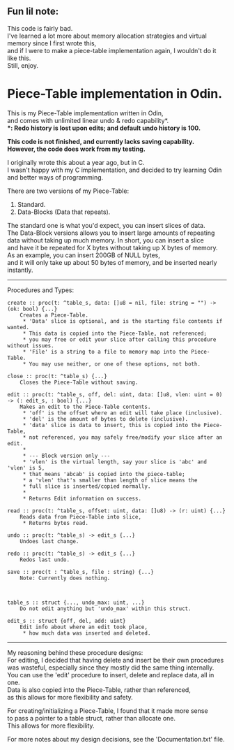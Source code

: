 ## Fun lil note:
This code is fairly bad.\
I've learned a lot more about memory allocation strategies and virtual memory since I first wrote this,\
and if I were to make a piece-table implementation again, I wouldn't do it like this.\
Still, enjoy.

# Piece-Table implementation in Odin.
This is my Piece-Table implementation written in Odin,\
and comes with unlimited linear undo & redo capability\*.\
**\*: Redo history is lost upon edits;  and default undo history is 100.**

**This code is not finished, and currently lacks saving capability.\
However, the code does work from my testing.**

I originally wrote this about a year ago, but in C.\
I wasn't happy with my C implementation, and decided to try learning Odin\
and better ways of programming.

There are two versions of my Piece-Table:
1. Standard.
2. Data-Blocks (Data that repeats).

The standard one is what you'd expect, you can insert slices of data.\
The Data-Block versions allows you to insert large amounts of repeating\
data without taking up much memory.  In short, you can insert a slice\
and have it be repeated for X bytes without taking up X bytes of memory.\
As an example, you can insert 200GB of NULL bytes,\
and it will only take up about 50 bytes of memory, and be inserted nearly instantly.

---

Procedures and Types:
```text
create :: proc(t: ^table_s, data: []u8 = nil, file: string = "") -> (ok: bool) {...}
    Creates a Piece-Table.
     * 'Data' slice is optional, and is the starting file contents if wanted.
     * This data is copied into the Piece-Table, not referenced;
     * you may free or edit your slice after calling this procedure without issues.
     * 'File' is a string to a file to memory map into the Piece-Table.
     * You may use neither, or one of these options, not both.

close :: proc(t: ^table_s) {...}
    Closes the Piece-Table without saving.

edit :: proc(t: ^table_s, off, del: uint, data: []u8, vlen: uint = 0) -> (: edit_s, : bool) {...}
    Makes an edit to the Piece-Table contents.
     * 'off' is the offset where an edit will take place (inclusive).
     * 'del' is the amount of bytes to delete (inclusive).
     * 'data' slice is data to insert, this is copied into the Piece-Table,
     * not referenced, you may safely free/modify your slice after an edit.
     *
     * --- Block version only ---
     * 'vlen' is the virtual length, say your slice is 'abc' and 'vlen' is 5,
     * that means 'abcab' is copied into the piece-table;
     * a 'vlen' that's smaller than length of slice means the
     * full slice is inserted/copied normally.
     *
     * Returns Edit information on success.

read :: proc(t: ^table_s, offset: uint, data: []u8) -> (r: uint) {...}
    Reads data from Piece-Table into slice,
     * Returns bytes read.

undo :: proc(t: ^table_s) -> edit_s {...}
    Undoes last change.

redo :: proc(t: ^table_s) -> edit_s {...}
    Redos last undo.

save :: proc(t : ^table_s, file : string) {...}
    Note: Currently does nothing.



table_s :: struct {..., undo_max: uint, ...}
    Do not edit anything but 'undo_max' within this struct.

edit_s :: struct {off, del, add: uint}
    Edit info about where an edit took place,
     * how much data was inserted and deleted.

```

---

My reasoning behind these procedure designs:\
For editing, I decided that having delete and insert be their own procedures \
was wasteful, especially since they mostly did the same thing internally.\
You can use the 'edit' procedure to insert, delete and replace data, all in one.\
Data is also copied into the Piece-Table, rather than referenced,\
as this allows for more flexibility and safety.

For creating/initializing a Piece-Table, I found that it made more sense\
to pass a pointer to a table struct, rather than allocate one.\
This allows for more flexibility.

For more notes about my design decisions, see the 'Documentation.txt' file.
